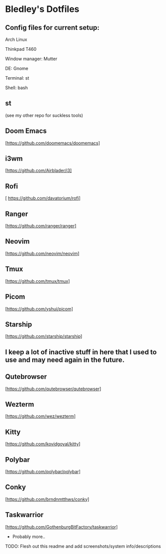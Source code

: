 # Bledley's Dotfiles

## Config files for current setup:

Arch Linux

Thinkpad T460

Window manager: Mutter

DE: Gnome

Terminal: st

Shell: bash

## st
(see my other repo for suckless tools)

## Doom Emacs
[https://github.com/doomemacs/doomemacs]

## i3wm
[https://github.com/Airblader/i3]

## Rofi
[ https://github.com/davatorium/rofi]

## Ranger
[https://github.com/ranger/ranger]

## Neovim
[https://github.com/neovim/neovim]

## Tmux
[https://github.com/tmux/tmux]

## Picom
[https://github.com/yshui/picom]

## Starship
[https://github.com/starship/starship]


## I keep a lot of inactive stuff in here that I used to use and may need again in the future.

## Qutebrowser
[https://github.com/qutebrowser/qutebrowser]

## Wezterm
[https://github.com/wez/wezterm]

## Kitty
[https://github.com/kovidgoyal/kitty]

## Polybar
[https://github.com/polybar/polybar]

## Conky
[https://github.com/brndnmtthws/conky]

## Taskwarrior
[https://github.com/GothenburgBitFactory/taskwarrior]

+ Probably more..

TODO: Flesh out this readme and add screenshots/system info/descriptions

